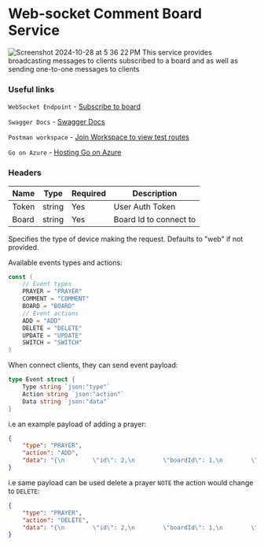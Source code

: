 # Web-socket Comment Board Service
![Screenshot 2024-10-28 at 5 36 22 PM](https://github.com/user-attachments/assets/3505d20a-781e-481e-9409-4fcc505589ab)
This service provides broadcasting messages to clients subscribed to a board and as well as sending one-to-one messages to clients 
### Useful links
`WebSocket Endpoint` - [Subscribe to board](prayer-service-495160257238.us-east4.run.app/subscribe)

`Swagger Docs` - [Swagger Docs](https://prayer-service-495160257238.us-east4.run.app/docs/index.html)

`Postman workspace` - [Join Workspace to view test routes](https://app.getpostman.com/join-team?invite_code=848185c06cac47bde6108f501efd035e) 

`Go on Azure` - [Hosting Go on Azure](https://azure.microsoft.com/en-us/resources/developers/go-apps)

### Headers

| Name    | Type | Required    | Description |
| -------- | ------- | -------- | ------- |
| Token  | string    | Yes  | User Auth Token    |
| Board | string     | Yes  | Board Id to connect to |


Specifies the type of device making the request. Defaults to "web" if not provided.



Available events types and actions: 

```go
const (
	// Event types 
	PRAYER = "PRAYER"
	COMMENT = "COMMENT"
	BOARD = "BOARD"
	// Event actions
	ADD = "ADD"
	DELETE = "DELETE"
	UPDATE = "UPDATE"
	SWITCH = "SWITCH"
)
```

When connect clients, they can send event payload: 

```go
type Event struct {
	Type string `json:"type"`
	Action string `json:"action"`
	Data string `json:"data"`
}
```
i.e an example payload of adding a prayer:

```json
{
    "type": "PRAYER",
    "action": "ADD",
    "data": "{\n        \"id\": 2,\n        \"boardId\": 1,\n        \"title\": \"Healing for my dog\",\n        \"description\": \"I need prayer for my dog, he is sick\",\n        \"comments\": [\n            {\n                \"comment\": \"He will be healed in Jesus name\",\n                \"id\": 1,\n                \"prayer_id\": 2,\n                \"user\": {\n                    \"userId\": \"1\",\n                    \"firstName\": \"John\",\n                    \"lastName\": \"Doe\",\n                    \"userName\": \"johndoe\",\n                    \"screenName\": \"John Doe\",\n                    \"email\": \"\"\n                }\n            }\n        ]\n    }"
}
```

i.e same payload can be used delete a prayer `NOTE` the action would change to `DELETE`:

```json
{
    "type": "PRAYER",
    "action": "DELETE",
    "data": "{\n        \"id\": 2,\n        \"boardId\": 1,\n        \"title\": \"Healing for my dog\",\n        \"description\": \"I need prayer for my dog, he is sick\",\n        \"comments\": [\n            {\n                \"comment\": \"He will be healed in Jesus name\",\n                \"id\": 1,\n                \"prayer_id\": 2,\n                \"user\": {\n                    \"userId\": \"1\",\n                    \"firstName\": \"John\",\n                    \"lastName\": \"Doe\",\n                    \"userName\": \"johndoe\",\n                    \"screenName\": \"John Doe\",\n                    \"email\": \"\"\n                }\n            }\n        ]\n    }"
}
```


